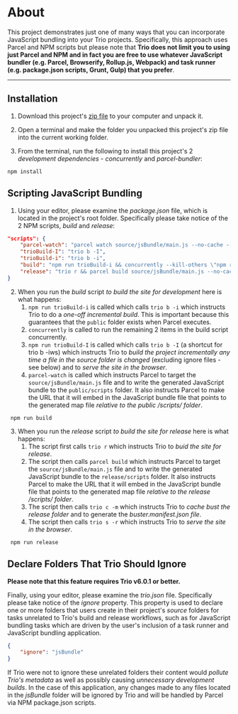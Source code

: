 # About

This project demonstrates just one of many ways that you can incorporate JavaScript bundling into your Trio projects. Specifically, this approach uses Parcel and NPM scripts but please note that __Trio does not limit you to using just Parcel and NPM and in fact you are free to use whatever JavaScript bundler (e.g. Parcel, Browserify, Rollup.js, Webpack) and task runner (e.g. package.json scripts, Grunt, Gulp) that you prefer__.

<hr>

## Installation

1. Download this project's <a href="https://github.com/4awpawz/bundlewithparcel/archive/refs/heads/master.zip">zip file</a> to your computer and unpack it.

2. Open a terminal and make the folder you unpacked this project's zip file into the current working folder.

3. From the terminal, run the following to install this project's 2 _development dependencies_ - _concurrently_ and _parcel-bundler_:

```shell
npm install
```

## Scripting JavaScript Bundling

1. Using your editor, please examine the _package.json_ file, which is located in the project's root folder. Specifically please take notice of the 2 NPM scripts, _build_ and _release_:

```json
"scripts": {
    "parcel-watch": "parcel watch source/jsBundle/main.js --no-cache --out-dir public/scripts --public-url /scripts/",
    "trioBuild-I": "trio b -I",
    "trioBuild-i": "trio b -i",
    "build": "npm run trioBuild-i && concurrently --kill-others \"npm run trioBuild-I\" \"npm run parcel-watch\"",
    "release": "trio r && parcel build source/jsBundle/main.js --no-cache --out-dir release/scripts --public-url /scripts/ && trio c -m && trio s -r"
}
```

2. When you run the *build* script *to build the site for development* here is what happens:
    1. `npm run trioBuild-i` is called which calls `trio b -i` which instructs Trio to do a *one-off incremental build*. This is important because this guarantees that the `public` folder exists when Parcel executes.
    1. `concurrently` is called to run the remaining 2 items in the build script concurrently.
    1. `npm run trioBuild-I` is called which calls `trio b -I` (a shortcut for trio b -iws) which instructs Trio to *build the project incrementally any time a file in the source folder is changed* (excluding ignore files - see below) and to *serve the site in the browser*.
    1. `parcel-watch` is called which instructs Parcel to target the `source/jsBundle/main.js` file and to write the generated JavaScript bundle to the `public/scripts` folder. It also instructs Parcel to make the URL that it will embed in the JavaScript bundle file that points to the generated map file *relative to the public /scripts/ folder*.

```shell
 npm run build
```

3. When you run the *release* script *to build the site for release* here is what happens:
    1. The script first calls `trio r` which instructs Trio to *buid the site for release*.
    1. The script then calls `parcel build` which instructs Parcel to target the `source/jsBundle/main.js` file and to write the generated JavaScript bundle to the `release/scripts` folder. It also instructs Parcel to make the URL that it will embed in the JavaScript bundle file that points to the generated map file *relative to the release /scripts/ folder*.
    1. The script then calls `trio c -m` which instructs Trio to *cache bust the release folder* and to generate the *buster.manifest.json file*.
    1. The script then calls `trio s -r` which instructs Trio to *serve the site in the browser*.

```shell
 npm run release
```

## Declare Folders That Trio Should Ignore

__Please note that this feature requires Trio v6.0.1 or better.__

Finally, using your editor, please examine the _trio.json_ file. Specifically please take notice of the _ignore_ property. This property is used to declare one or more folders that users create in their project's _source_ folders for tasks unrelated to Trio's build and release workflows, such as for JavaScript bundling tasks which are driven by the user's inclusion of a task runner and JavaScript bundling application.

```json
{
    "ignore": "jsBundle"
}
```

If Trio were not to ignore these unrelated folders their content would _pollute Trio's metadata_ as well as possibly causing _unnecessary development builds_. In the case of this application, any changes made to any files located in the _jsBundle_ folder will be ignored by Trio and will be handled by Parcel via NPM package.json scripts.
